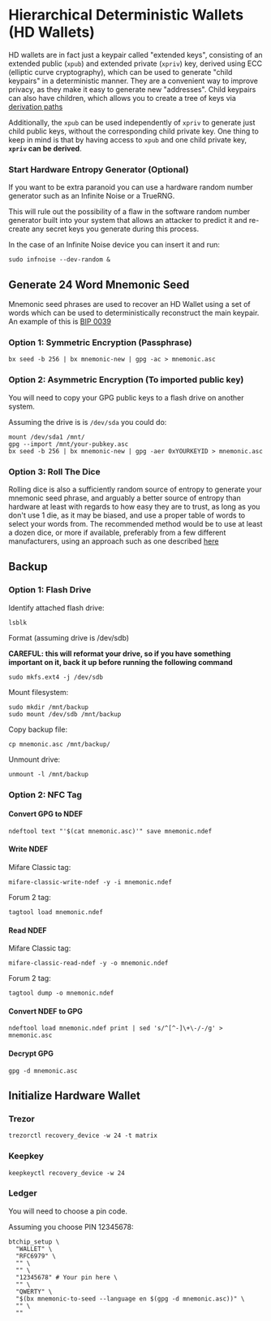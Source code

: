# Hierarchical Deterministic Wallets (HD Wallets)
HD wallets are in fact just a keypair called "extended keys", consisting of an extended public (`xpub`) and extended private (`xpriv`) key, derived using ECC (elliptic curve cryptography), which can be used to generate "child keypairs" in a deterministic manner. They are a convenient way to improve privacy, as they make it easy to generate new "addresses". Child keypairs can also have children, which allows you to create a tree of keys via [derivation paths](https://ethereum.stackexchange.com/questions/70017/can-someone-explain-the-meaning-of-derivation-path-in-wallet-in-plain-english-s)

Additionally, the `xpub` can be used independently of `xpriv` to generate just child public keys, without the corresponding child private key. One thing to keep in mind is that by having access to `xpub` and one child private key, **`xpriv` can be derived**. 

### Start Hardware Entropy Generator (Optional)
If you want to be extra paranoid you can use a hardware random number generator such as an Infinite Noise or a TrueRNG.

This will rule out the possibility of a flaw in the software random number generator built into your system that allows an attacker to predict it and re-create any secret keys you generate during this process.

In the case of an Infinite Noise device you can insert it and run:

```
sudo infnoise --dev-random &
```
 
## Generate 24 Word Mnemonic Seed
Mnemonic seed phrases are used to recover an HD Wallet using a set of words which can be used to deterministically reconstruct the main keypair. An example of this is [BIP 0039](https://en.bitcoin.it/wiki/BIP_0039) 

### Option 1: Symmetric Encryption (Passphrase)
```
bx seed -b 256 | bx mnemonic-new | gpg -ac > mnemonic.asc
```
### Option 2: Asymmetric Encryption (To imported public key)
You will need to copy your GPG public keys to a flash drive on another system.

Assuming the drive is is `/dev/sda` you could do:
```
mount /dev/sda1 /mnt/
gpg --import /mnt/your-pubkey.asc
bx seed -b 256 | bx mnemonic-new | gpg -aer 0xYOURKEYID > mnemonic.asc
```

### Option 3: Roll The Dice
Rolling dice is also a sufficiently random source of entropy to generate your mnemonic seed phrase, and arguably a better source of entropy than hardware at least with regards to how easy they are to trust, as long as you don't use 1 die, as it may be biased, and use a proper table of words to select your words from. The recommended method would be to use at least a dozen dice, or more if available, preferably from a few different manufacturers, using an approach such as one described [here](https://github.com/taelfrinn/Bip39-diceware)


## Backup 

### Option 1: Flash Drive #####
Identify attached flash drive:
```
lsblk
```

Format (assuming drive is /dev/sdb)

**CAREFUL: this will reformat your drive, so if you have something important on it, back it up before running the following command**
```
sudo mkfs.ext4 -j /dev/sdb
```

Mount filesystem:
```
sudo mkdir /mnt/backup
sudo mount /dev/sdb /mnt/backup
```

Copy backup file:
```
cp mnemonic.asc /mnt/backup/
```

Unmount drive:
```
unmount -l /mnt/backup
```

### Option 2: NFC Tag

#### Convert GPG to NDEF

```
ndeftool text "'$(cat mnemonic.asc)'" save mnemonic.ndef
```

#### Write NDEF

Mifare Classic tag:
```
mifare-classic-write-ndef -y -i mnemonic.ndef
```

Forum 2 tag:
```
tagtool load mnemonic.ndef
```

#### Read NDEF

Mifare Classic tag:
```
mifare-classic-read-ndef -y -o mnemonic.ndef
```

Forum 2 tag:
```
tagtool dump -o mnemonic.ndef
```

#### Convert NDEF to GPG

```
ndeftool load mnemonic.ndef print | sed 's/^[^-]\+\-/-/g' > mnemonic.asc
```

#### Decrypt GPG

```
gpg -d mnemonic.asc
```

## Initialize Hardware Wallet

### Trezor

```
trezorctl recovery_device -w 24 -t matrix
```

### Keepkey

```
keepkeyctl recovery_device -w 24
```

### Ledger
You will need to choose a pin code.

Assuming you choose PIN 12345678:
```
btchip_setup \
  "WALLET" \
  "RFC6979" \
  "" \
  "" \
  "12345678" # Your pin here \
  "" \
  "QWERTY" \
  "$(bx mnemonic-to-seed --language en $(gpg -d mnemonic.asc))" \
  "" \
  ""
```


